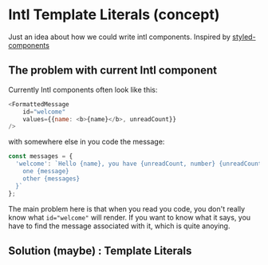 # Intl Template Literals (concept)
Just an idea about how we could write intl components. Inspired by [styled-components](https://github.com/styled-components/styled-components)

## The problem with current Intl component

Currently Intl components often look like this: 
```js
<FormattedMessage
    id="welcome"
    values={{name: <b>{name}</b>, unreadCount}}
/>
```
with somewhere else in you code the message:
```js
const messages = {
  'welcome': `Hello {name}, you have {unreadCount, number} {unreadCount, plural,
    one {message}
    other {messages}
  }`
};
```
The main problem here is that when you read you code, you don't really know what `id="welcome"` will render. If you want to know what it says, you have to find the message associated with it, which is quite anoying.

## Solution (maybe) : Template Literals
